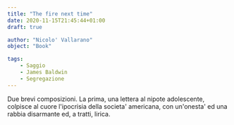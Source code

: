 ```yaml
---
title: "The fire next time"
date: 2020-11-15T21:45:44+01:00
draft: true

author: "Nicolo' Vallarano"
object: "Book"

tags:
    - Saggio
    - James Baldwin
    - Segregazione 
---
```

Due brevi composizioni.
La prima, una lettera al nipote adolescente, colpisce al cuore l'ipocrisia della societa' americana, con un'onesta' ed una rabbia disarmante ed, a tratti, lirica.
